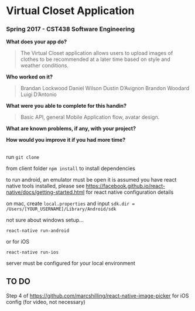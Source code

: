 # Virtual Closet Application
### Spring 2017 - CST438 Software Engineering 

**What does your app do?**

> The Virtual Closet application allows users to upload images of clothes to be recommended at a later time based on style and weather conditions.

**Who worked on it?**
> Brandan Lockwood
> Daniel Wilson
> Dustin D’Avignon
> Brandon Woodard
> Luigi D’Antonio

**What were you able to complete for this handin?**

> Basic API, general Mobile Application flow, avatar design.

**What are known problems, if any, with your project?**

**How would you improve it if you had more time?**

## 

run `git clone`

from client folder `npm install` to install dependencies

to run android, an emulator must be open
it is assumed you have react native tools installed, please see https://facebook.github.io/react-native/docs/getting-started.html for  react native configuration details

on mac, create `local.properties` and input ```sdk.dir = /Users/[YOUR_USERNAME]/Library/Android/sdk```

not sure about windows setup...


`react-native run-android`

or for iOS

`react-native run-ios`

server must be configured for your local environment

## TO DO

Step 4 of https://github.com/marcshilling/react-native-image-picker for iOS config (for video, not necessary)
